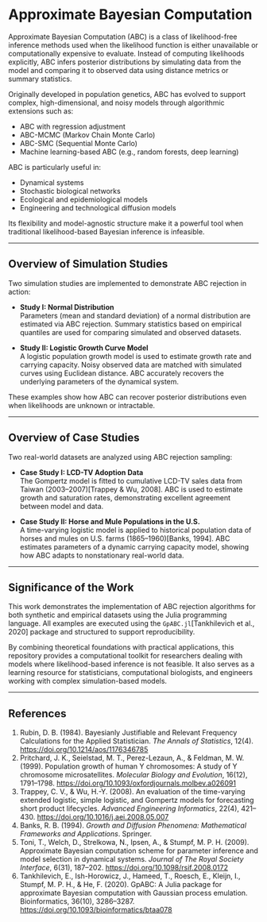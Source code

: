  # Approximate Bayesian Computation

Approximate Bayesian Computation (ABC) is a class of likelihood-free inference methods used when the likelihood function is either unavailable or computationally expensive to evaluate. Instead of computing likelihoods explicitly, ABC infers posterior distributions by simulating data from the model and comparing it to observed data using distance metrics or summary statistics.

Originally developed in population genetics, ABC has evolved to support complex, high-dimensional, and noisy models through algorithmic extensions such as:
- ABC with regression adjustment
- ABC-MCMC (Markov Chain Monte Carlo)
- ABC-SMC (Sequential Monte Carlo)
- Machine learning-based ABC (e.g., random forests, deep learning)

ABC is particularly useful in:
- Dynamical systems
- Stochastic biological networks
- Ecological and epidemiological models
- Engineering and technological diffusion models

Its flexibility and model-agnostic structure make it a powerful tool when traditional likelihood-based Bayesian inference is infeasible.

---

## Overview of Simulation Studies

Two simulation studies are implemented to demonstrate ABC rejection in action:

- **Study I: Normal Distribution**  
  Parameters (mean and standard deviation) of a normal distribution are estimated via ABC rejection. Summary statistics based on empirical quantiles are used for comparing simulated and observed datasets.

- **Study II: Logistic Growth Curve Model**  
  A logistic population growth model is used to estimate growth rate and carrying capacity. Noisy observed data are matched with simulated curves using Euclidean distance. ABC accurately recovers the underlying parameters of the dynamical system.

These examples show how ABC can recover posterior distributions even when likelihoods are unknown or intractable.

---

## Overview of Case Studies

Two real-world datasets are analyzed using ABC rejection sampling:

- **Case Study I: LCD-TV Adoption Data**  
  The Gompertz model is fitted to cumulative LCD-TV sales data from Taiwan (2003–2007)[Trappey & Wu, 2008]. ABC is used to estimate growth and saturation rates, demonstrating excellent agreement between model and data.

- **Case Study II: Horse and Mule Populations in the U.S.**  
  A time-varying logistic model is applied to historical population data of horses and mules on U.S. farms (1865–1960)[Banks, 1994]. ABC estimates parameters of a dynamic carrying capacity model, showing how ABC adapts to nonstationary real-world data.

---

## Significance of the Work

This work demonstrates the implementation of ABC rejection algorithms for both synthetic and empirical datasets using the Julia programming language. All examples are executed using the `GpABC.jl`[Tankhilevich et al., 2020] package and structured to support reproducibility.

By combining theoretical foundations with practical applications, this repository provides a computational toolkit for researchers dealing with models where likelihood-based inference is not feasible. It also serves as a learning resource for statisticians, computational biologists, and engineers working with complex simulation-based models.

---

## References

1. Rubin, D. B. (1984). Bayesianly Justifiable and Relevant Frequency Calculations for the Applied Statistician. *The Annals of Statistics*, 12(4). https://doi.org/10.1214/aos/1176346785  
2. Pritchard, J. K., Seielstad, M. T., Perez-Lezaun, A., & Feldman, M. W. (1999). Population growth of human Y chromosomes: A study of Y chromosome microsatellites. *Molecular Biology and Evolution*, 16(12), 1791–1798. https://doi.org/10.1093/oxfordjournals.molbev.a026091  
3. Trappey, C. V., & Wu, H.-Y. (2008). An evaluation of the time-varying extended logistic, simple logistic, and Gompertz models for forecasting short product lifecycles. *Advanced Engineering Informatics*, 22(4), 421–430. https://doi.org/10.1016/j.aei.2008.05.007  
4. Banks, R. B. (1994). *Growth and Diffusion Phenomena: Mathematical Frameworks and Applications*. Springer.  
5. Toni, T., Welch, D., Strelkowa, N., Ipsen, A., & Stumpf, M. P. H. (2009). Approximate Bayesian computation scheme for parameter inference and model selection in dynamical systems. *Journal of The Royal Society Interface*, 6(31), 187–202. https://doi.org/10.1098/rsif.2008.0172
6. Tankhilevich, E., Ish-Horowicz, J., Hameed, T., Roesch, E., Kleijn, I., Stumpf, M. P. H., & He, F. (2020). GpABC: A Julia package for approximate Bayesian computation with Gaussian process emulation. Bioinformatics, 36(10), 3286–3287. https://doi.org/10.1093/bioinformatics/btaa078

